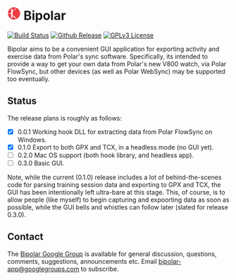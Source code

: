 # [![PMDA++](qrc/icon/bipolar30.png)](#) Bipolar
[![Build Status](http://api.travis-ci.org/pcolby/bipolar.svg)](https://travis-ci.org/pcolby/bipolar)
[![Github Release](http://img.shields.io/github/release/pcolby/bipolar.svg)](https://github.com/pcolby/bipolar/releases/latest)
[![GPLv3 License](http://img.shields.io/badge/license-GPLv3-blue.svg)](https://www.gnu.org/copyleft/gpl.html)

Bipolar aims to be a convenient GUI application for exporting activity
and exercise data from Polar's sync software.  Specifically, its intended to
provide a way to get your own data from Polar's new V800 watch, via Polar
FlowSync, but other devices (as well as Polar WebSync) may be supported too
eventually.

## Status

The release plans is roughly as follows:

- [x] 0.0.1 Working hook DLL for extracting data from Polar FlowSync on Windows.
- [x] 0.1.0 Export to both GPX and TCX, in a headless mode (no GUI yet).
- [ ] 0.2.0 Mac OS support (both hook library, and headless app).
- [ ] 0.3.0 Basic GUI.

Note, while the current (0.1.0) release includes a lot of behind-the-scenes code
for parsing training session data and exporting to GPX and TCX, the GUI has
been intentionally left ultra-bare at this stage. This, of course, is to allow
people (like myself) to begin capturing and expoorting data as soon as possible,
while the GUI bells and whistles can follow later (slated for release 0.3.0).

## Contact

The [Bipolar Google Group](http://groups.google.com/d/forum/bipolar-app) is
available for general discussion, questions, comments, suggestions,
announcements etc.  Email bipolar-app@googlegroups.com to subscribe.
